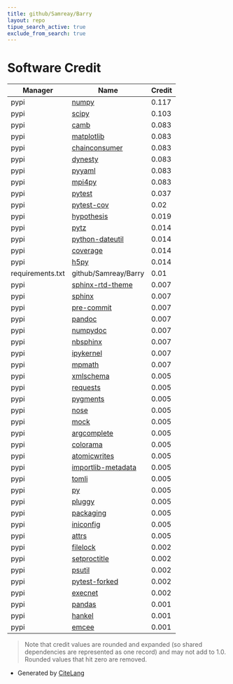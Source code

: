 ```yaml
---
title: github/Samreay/Barry
layout: repo
tipue_search_active: true
exclude_from_search: true
---
```

# Software Credit

|Manager|Name|Credit|
|-------|----|------|
|pypi|[numpy](https://www.numpy.org)|0.117|
|pypi|[scipy](https://www.scipy.org)|0.103|
|pypi|[camb](https://camb.info/)|0.083|
|pypi|[matplotlib](https://matplotlib.org)|0.083|
|pypi|[chainconsumer](http://github.com/samreay/ChainConsumer)|0.083|
|pypi|[dynesty](https://github.com/joshspeagle/dynesty)|0.083|
|pypi|[pyyaml](https://pyyaml.org/)|0.083|
|pypi|[mpi4py](https://github.com/mpi4py/mpi4py/)|0.083|
|pypi|[pytest](https://docs.pytest.org/en/latest/)|0.037|
|pypi|[pytest-cov](https://pypi.org/project/pytest-cov)|0.02|
|pypi|[hypothesis](https://pypi.org/project/hypothesis)|0.019|
|pypi|[pytz](https://pypi.org/project/pytz)|0.014|
|pypi|[python-dateutil](https://pypi.org/project/python-dateutil)|0.014|
|pypi|[coverage](https://pypi.org/project/coverage)|0.014|
|pypi|[h5py](https://pypi.org/project/h5py)|0.014|
|requirements.txt|github/Samreay/Barry|0.01|
|pypi|[sphinx-rtd-theme](https://pypi.org/project/sphinx-rtd-theme)|0.007|
|pypi|[sphinx](https://pypi.org/project/sphinx)|0.007|
|pypi|[pre-commit](https://pypi.org/project/pre-commit)|0.007|
|pypi|[pandoc](https://pypi.org/project/pandoc)|0.007|
|pypi|[numpydoc](https://pypi.org/project/numpydoc)|0.007|
|pypi|[nbsphinx](https://pypi.org/project/nbsphinx)|0.007|
|pypi|[ipykernel](https://pypi.org/project/ipykernel)|0.007|
|pypi|[mpmath](https://pypi.org/project/mpmath)|0.007|
|pypi|[xmlschema](https://pypi.org/project/xmlschema)|0.005|
|pypi|[requests](https://pypi.org/project/requests)|0.005|
|pypi|[pygments](https://pypi.org/project/pygments)|0.005|
|pypi|[nose](https://pypi.org/project/nose)|0.005|
|pypi|[mock](https://pypi.org/project/mock)|0.005|
|pypi|[argcomplete](https://pypi.org/project/argcomplete)|0.005|
|pypi|[colorama](https://pypi.org/project/colorama)|0.005|
|pypi|[atomicwrites](https://pypi.org/project/atomicwrites)|0.005|
|pypi|[importlib-metadata](https://pypi.org/project/importlib-metadata)|0.005|
|pypi|[tomli](https://pypi.org/project/tomli)|0.005|
|pypi|[py](https://pypi.org/project/py)|0.005|
|pypi|[pluggy](https://pypi.org/project/pluggy)|0.005|
|pypi|[packaging](https://pypi.org/project/packaging)|0.005|
|pypi|[iniconfig](https://pypi.org/project/iniconfig)|0.005|
|pypi|[attrs](https://pypi.org/project/attrs)|0.005|
|pypi|[filelock](https://pypi.org/project/filelock)|0.002|
|pypi|[setproctitle](https://pypi.org/project/setproctitle)|0.002|
|pypi|[psutil](https://pypi.org/project/psutil)|0.002|
|pypi|[pytest-forked](https://pypi.org/project/pytest-forked)|0.002|
|pypi|[execnet](https://pypi.org/project/execnet)|0.002|
|pypi|[pandas](https://pandas.pydata.org)|0.001|
|pypi|[hankel](https://github.com/steven-murray/hankel)|0.001|
|pypi|[emcee](https://emcee.readthedocs.io)|0.001|


> Note that credit values are rounded and expanded (so shared dependencies are represented as one record) and may not add to 1.0. Rounded values that hit zero are removed.


- Generated by [CiteLang](https://github.com/vsoch/citelang)
